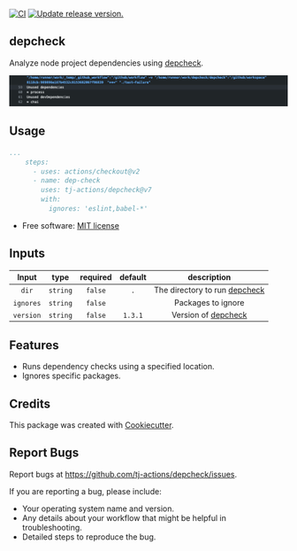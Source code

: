 [![CI](https://github.com/tj-actions/depcheck/workflows/CI/badge.svg)](https://github.com/tj-actions/depcheck/actions?query=workflow%3ACI) [![Update release version.](https://github.com/tj-actions/depcheck/actions/workflows/sync-release-version.yml/badge.svg)](https://github.com/tj-actions/depcheck/actions/workflows/sync-release-version.yml)

depcheck
--------

Analyze node project dependencies using [depcheck](https://github.com/depcheck/depcheck).

![sample](./sample.png)

Usage
-----

```yaml
...
    steps:
      - uses: actions/checkout@v2
      - name: dep-check
        uses: tj-actions/depcheck@v7
        with:
          ignores: 'eslint,babel-*'
```

* Free software: [MIT license](LICENSE)


Inputs
------

|   Input        |    type     |  required     |  default             | description                   |
|:-------------:|:-----------:|:-------------:|:---------------------:|:-----------------------------:|
| `dir`           |  `string`     |    `false`    | `.`                 | The directory to run [depcheck](https://github.com/depcheck/depcheck#readme) |
| `ignores`       |  `string`     |    `false`    |                     | Packages to ignore            |
| `version`       |  `string`     |    `false`    | `1.3.1`             | Version of [depcheck](https://github.com/depcheck/depcheck/tags)           |


Features
--------
* Runs dependency checks using a specified location.
* Ignores specific packages.


Credits
-------

This package was created with [Cookiecutter](https://github.com/cookiecutter/cookiecutter).


Report Bugs
-----------

Report bugs at https://github.com/tj-actions/depcheck/issues.

If you are reporting a bug, please include:

* Your operating system name and version.
* Any details about your workflow that might be helpful in troubleshooting.
* Detailed steps to reproduce the bug.
